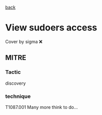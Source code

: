 [back](../index.md)
# View sudoers access
Cover by sigma :x: 
## MITRE
### Tactic
discovery
### technique
T1087.001
Many more think to do...